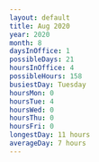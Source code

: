 ```yaml
---
layout: default
title: Aug 2020
year: 2020
month: 8
daysInOffice: 1
possibleDays: 21
hoursInOffice: 4
possibleHours: 158
busiestDay: Tuesday
hoursMon: 0
hoursTue: 4
hoursWed: 0
hoursThu: 0
hoursFri: 0
longestDay: 11 hours
averageDay: 7 hours
---
```

